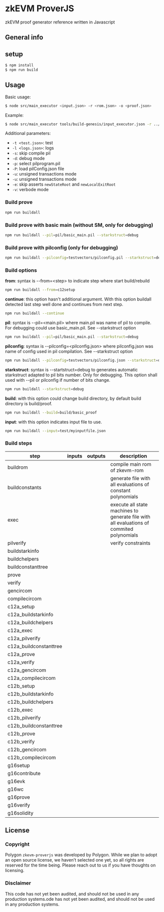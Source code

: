 # zkEVM ProverJS
zkEVM proof generator reference written in Javascript

## General info

## setup
```sh
$ npm install
$ npm run build
```

## Usage
Basic usage:
```sh
$ node src/main_executor <input.json> -r <rom.json> -o <proof.json>
```
Example:
```sh
$ node src/main_executor tools/build-genesis/input_executor.json -r ../zkevm-rom/build/rom.json -o tmp/commit.bin
```
Additional parameters:

- `-t <test.json>`: test
- `-l <logs.json>`: logs
- `-s`: skip compile pil
- `-d`: debug mode
- `-p`: select pilprogram.pil
- `-P`: load pilConfig.json file
- `-u`: unsigned transactions mode
- `-u`: unsigned transactions mode
- `-e`: skip asserts `newStateRoot` and `newLocalExitRoot`
- `-v`: verbode mode

### Build prove
```sh
npm run buildall
```
### Build prove with basic main (without SM, only for debugging)
```sh
npm run buildall --pil=pil/basic_main.pil --starkstruct=debug
```
### Build prove with pilconfig (only for debugging)
```sh
npm run buildall --pilconfig=testvectors/pilconfig.pil --starkstruct=debug
```
### Build options
**from**: syntax is --from=\<step\> to indicate step where start build/rebuild
```sh
npm run buildall --from=c12setup
```
**continue**: this option hasn't additional argument. With this option buildall detected last step well done and continues from next step.
```sh
npm run buildall --continue
```
**pil**: syntax is --pil=\<main.pil\> where main.pil was name of pil to compile. For debugging could use basic_main.pil. See --starkstruct option
```sh
npm run buildall --pil=pil/basic_main.pil --starkstruct=debug
```
**pilconfig**: syntax is --pilconfig=<pilconfig.json> where pilconfig.json was name of config used in pil compilation. See --starkstruct option
```sh
npm run buildall --pilconfig=testvectors/pilconfig.json --starkstruct=debug
```
**starkstruct**: syntax is --startstruct=debug to generates automatic starkstruct adapted to pil bits number. Only for debugging. This option shall used with --pil or pilconfig if number of bits change.
```sh
npm run buildall --starkstruct=debug
```
**build**: with this option could change build directory, by default build directory is build/proof.
```sh
npm run buildall --build=build/basic_proof
```
**input**: with this option indicates input file to use.
```sh
npm run buildall --input=test/myinputfile.json
```
### Build steps
| step | inputs | outputs | description|
|---|---|---|---|
| buildrom | | | compile main rom of zkevm-rom|
| buildconstants | | | generate file with all evaluations of constant polynomials|
| exec | | | execute all state machines to generate file with all evaluations of commited polynomials |
| pilverify | | | verify constraints |
| buildstarkinfo | | | |
| buildchelpers | | | |
| buildconstanttree | | | |
| prove | | | |
| verify | | | |
| gencircom | | | |
| compilecircom | | | |
| c12a_setup | | | |
| c12a_buildstarkinfo | | | |
| c12a_buildchelpers | | | |
| c12a_exec | | | |
| c12a_pilverify | | | |
| c12a_buildconstanttree | | | |
| c12a_prove | | | |
| c12a_verify | | | |
| c12a_gencircom | | | |
| c12a_compilecircom | | | |
| c12b_setup | | | |
| c12b_buildstarkinfo | | | |
| c12b_buildchelpers | | | |
| c12b_exec | | | |
| c12b_pilverify | | | |
| c12b_buildconstanttree | | | |
| c12b_prove | | | |
| c12b_verify | | | |
| c12b_gencircom | | | |
| c12b_compilecircom | | | |
| g16setup | | | |
| g16contribute | | | |
| g16evk | | | |
| g16wc | | | |
| g16prove | | | |
| g16verify | | | |
| g16solidity | | | |

## License

### Copyright
Polygon `zkevm-proverjs` was developed by Polygon. While we plan to adopt an open source license, we haven’t selected one yet, so all rights are reserved for the time being. Please reach out to us if you have thoughts on licensing.

### Disclaimer
This code has not yet been audited, and should not be used in any production systems.ode has not yet been audited, and should not be used in any production systems.
